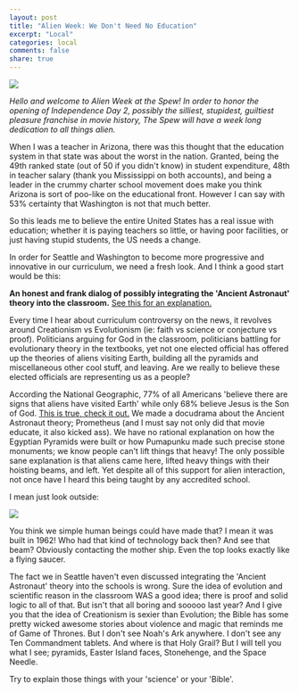 ```yaml
---
layout: post
title: "Alien Week: We Don't Need No Education"
excerpt: "Local"
categories: local
comments: false
share: true
---
```


![](https://classicbookreader.files.wordpress.com/2013/07/alien-reading-material.jpg)


*Hello and welcome to Alien Week at the Spew! In order to honor the opening of Independence Day 2, possibly the silliest, stupidest, guiltiest pleasure franchise in movie history, The Spew will have a week long dedication to all things alien.*


When I was a teacher in Arizona, there was this thought that the education system in that state was about the worst in the nation. Granted, being the 49th ranked state (out of 50 if you didn't know) in student expenditure, 48th in teacher salary (thank you Mississippi on both accounts), and being a leader in the crummy charter school movement does make you think Arizona is sort of poo-like on the educational front. However I can say with 53% certainty that Washington is not that much better. 


So this leads me to believe the entire United States has a real issue with education; whether it is paying teachers so little, or having poor facilities, or just having stupid students, the US needs a change. 

In order for Seattle and Washington to become more progressive and innovative in our curriculum, we need a fresh look. And I think a good start would be this:

**An honest and frank dialog of possibly integrating the 'Ancient Astronaut' theory into the classroom.** [See this for an explanation.](https://en.wikipedia.org/wiki/Ancient_astronaut_hypothesis)


Every time I hear about curriculum controversy on the news, it revolves around Creationism vs Evolutionism (ie: faith vs science or conjecture vs proof). Politicians arguing for God in the classroom, politicians battling for evolutionary theory in the textbooks, yet not one elected official has offered up the theories of aliens visiting Earth, building all the pyramids and miscellaneous other cool stuff, and leaving. Are we really to believe these elected officials are representing us as a people?

According the National Geographic, 77% of all Americans 'believe there are signs that aliens have visited Earth' while only 68% believe Jesus is the Son of God. [This is true, check it out.](http://thetruthwins.com/archives/more-americans-believe-aliens-have-visited-earth-than-believe-that-jesus-is-the-son-of-god) We made a docudrama about the Ancient Astronaut theory; Prometheus (and I must say not only did that movie educate, it also kicked ass). We have no rational explanation on how the Egyptian Pyramids were built or how Pumapunku made such precise stone monuments; we know people can't lift things that heavy! The only possible sane explanation is that aliens came here, lifted heavy things with their hoisting beams, and left. Yet despite all of this support for alien interaction, not once have I heard this being taught by any accredited school.


I mean just look outside:


![](http://www.spaceneedle.com/news/wp-content/uploads/2014/11/iStock_000032547376XXXLarge.jpg)


You think we simple human beings could have made that? I mean it was built in 1962! Who had that kind of technology back then? And see that beam? Obviously contacting the mother ship. Even the top looks exactly like a flying saucer. 


The fact we in Seattle haven't even discussed integrating the 'Ancient Astronaut' theory into the schools is wrong. Sure the idea of evolution and scientific reason in the classroom WAS a good idea; there is proof and solid logic to all of that. But isn't that all boring and sooooo last year? And I give you that the idea of Creationism is sexier than Evolution; the Bible has some pretty wicked awesome stories about violence and magic that reminds me of Game of Thrones. But I don't see Noah's Ark anywhere. I don't see any Ten Commandment tablets. And where is that Holy Grail? But I will tell you what I see; pyramids, Easter Island faces, Stonehenge, and the Space Needle. 

Try to explain those things with your 'science' or your 'Bible'.
















